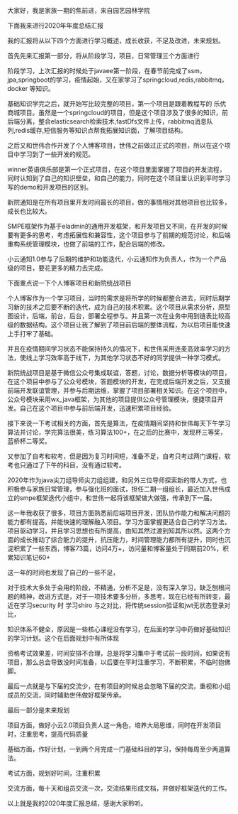 大家好，我是家族一期的焦前进，来自园艺园林学院

下面我来进行2020年年度总结汇报

我的汇报将从以下四个方面进行学习概述，成长收获，不足及改进，未来规划。

首先先来汇报第一部分，将从阶段学习，项目，日常管理三个方面进行

阶段学习，上次汇报的时候处于javaee第一阶段，在春节前完成了ssm，jpa,springboot的学习，疫情起始，又在家学习了springcloud,redis,rabbitmq，docker 等知识。

基础知识学完之后，就开始写比较完整的项目，第一个项目是跟着教程写的 乐优商城项目。虽然是一个springcloud的项目，但是这个项目涉及了很多的知识，前后端分离，整合elasticsearch检索技术,fastDfs文件上传，rabbitmq消息队列,redis缓存,短信服务等知识点帮我拓展知识面，了解项目结构。

之后又和世伟合作开发了个人博客项目，世伟之前做过正式的项目，所以在这个项目中学习到了一些开发的规范。

winner英语俱乐部是第一个正式项目，在这个项目里面掌握了项目的开发流程，同时认知到了自己的知识壁垒，和自己的能力，同时在这个项目里认识到平时学习写的demo和开发项目的区别。

新院通知是在所有项目里开发时间最长的项目，做的事情相对其他项目也比较多，成长也比较大。

SMPE框架作为基于eladmin的通用开发框架，和开发项目又不同，在开发的时候要有更多的思考，考虑拓展性和兼容性，这个项目参与了前期的规范讨论，和后端重构系统管理模块，也做了前端的工作，配合后端的修改。

小云通知1.0参与了后期的维护和功能迭代，小云通知作为负责人，作为一个产品级的项目，要花更多的精力去完成。

下面重点说一下个人博客项目和新院统战项目

个人博客作为一个学习项目，当时的需求是将所学的时候都整合进去，同时后期学习新的技术之后要不断的迭代，成为自己的技术积累。这个项目从需求分析，原型图设计，后端，前台，后台，部署全程参与。并且第一次在业务中用到链表比较高级的数据结构。这个项目让我了解到了项目前后端的整体流程，为以后项目能快速上手打牢了基础。

并且在疫情期间学习状态不能保持持久的情况下，和世伟采用连麦高效率学习的方法，使线上学习效率高于线下，为其他学习状态不好的同学提供一种学习模式。

新院统战项目是基于微信公众号集成联谊，答题，讨论，数据分析等模块的项目，在这个项目中参与了公众号模块，答题模块的开发，在完成后端开发之后，又支援前端开发联谊管理，并参与后期运维，掌握了项目部署相关知识。在这个项目中，公众号模块采用wx_java框架，为其他的项目提供公众号管理模块，便捷项目开发。自己在这个项目中参与前后端开发，迅速积累项目经验。

接下来说一下考试相关的方面，首先是算法，在疫情期间坚持和世伟每天下午学习算法并讨论，学完算法很美，练习算法100+，在之后的比赛中，发现杯三等奖，蓝桥杯二等奖。

又参加了自考和软考，但是因为复习时间短，准备不足，自考只考过两门课程，软考也只通过了下午的科目，没有通过软考。

2020年作为java尖刀组导师尖刀组组建，和另外三位导师探索新的带人方式，也积极参与家族日常管理，参与强化班的面试，担任二期一组组长，最近加入世伟成立的smpe框架迭代小组中，和世伟一起将该框架做大做强，传承到下一届。

这一年我收获了很多，项目方面熟悉前后端项目开发，团队协作能力和解决问题的能力都有提高，并能快速的理解融入项目。学习方面掌握更适合自己的学习方法，项目驱动学习，并且学习思想也有所提高，由知其然过渡到知其所以然。这两个方面的成长推动了综合能力的提升，抗压能力，时间管理能力都所有提升，同时也沉淀积累了一些东西，博客73篇，访问4万+，访问量和博客量处于同期前20%，积累知识笔记60+

这一年的时间也发现了自己的一些不足，

对于技术大多处于会用的阶段，不精通，分析不足是，没有深入学习，缺乏刨根问题的精神，改进方式是，对于一项技术要多分析，多思考，现在已经有所转变，最近在学习security 时 学习shiro 与之对比，将传统session验证和jwt无状态登录对比，

知识体系不健全，原因是一些核心课程没有学习，在后面的学习中药做好基础知识的学习计划。这个在后面规划中有所体现

资格考试效果差，时间安排不合理，总是将学习集中于考试前一段时间，如果说有项目，那么总会导致没时间准备，以后要在平时注重学习，不断积累，不临时抱佛脚。

最后一点就是与下届的交流少，在有项目的时候总会忽略下届的交流，重视和小组成员的交流，同时辅助世伟做好框架传承。

最后一部分是未来规划

项目方面，做好小云2.0项目负责人这一角色，培养大局思维，同时在开发项目时，注重思考，提高代码质量

基础方面，作好计划，一到两个月完成一门基础科目的学习，保持每周至少两道算法。

考试方面，规划好时间，注重积累

交流方面，每十天和组员交流一次，交流结果形成文档，并做好框架迭代的工作。

以上就是我的2020年度汇报总结，感谢大家聆听。